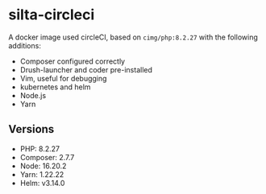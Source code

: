 # silta-circleci
A docker image used circleCI, based on `cimg/php:8.2.27` with the following additions:

- Composer configured correctly
- Drush-launcher and coder pre-installed
- Vim, useful for debugging
- kubernetes and helm
- Node.js
- Yarn

## Versions
- PHP: 8.2.27
- Composer: 2.7.7
- Node: 16.20.2
- Yarn: 1.22.22
- Helm: v3.14.0
